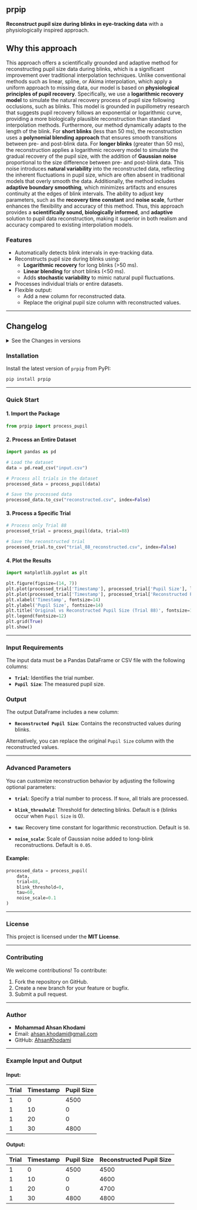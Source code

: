 
## **prpip**
**Reconstruct pupil size during blinks in eye-tracking data** with a physiologically inspired approach.


## **Why this approach**

This approach offers a scientifically grounded and adaptive method for reconstructing pupil size data during blinks, which is a significant improvement over traditional interpolation techniques. Unlike conventional methods such as linear, spline, or Akima interpolation, which apply a uniform approach to missing data, our model is based on **physiological principles of pupil recovery**. Specifically, we use a **logarithmic recovery model** to simulate the natural recovery process of pupil size following occlusions, such as blinks. This model is grounded in pupillometry research that suggests pupil recovery follows an exponential or logarithmic curve, providing a more biologically plausible reconstruction than standard interpolation methods. Furthermore, our method dynamically adapts to the length of the blink. For **short blinks** (less than 50 ms), the reconstruction uses a **polynomial blending approach** that ensures smooth transitions between pre- and post-blink data. For **longer blinks** (greater than 50 ms), the reconstruction applies a logarithmic recovery model to simulate the gradual recovery of the pupil size, with the addition of **Gaussian noise** proportional to the size difference between pre- and post-blink data. This noise introduces **natural variability** into the reconstructed data, reflecting the inherent fluctuations in pupil size, which are often absent in traditional models that overly smooth the data. Additionally, the method includes **adaptive boundary smoothing**, which minimizes artifacts and ensures continuity at the edges of blink intervals. The ability to adjust key parameters, such as the **recovery time constant** and **noise scale**, further enhances the flexibility and accuracy of this method. Thus, this approach provides a **scientifically sound, biologically informed**, and **adaptive** solution to pupil data reconstruction, making it superior in both realism and accuracy compared to existing interpolation models.



### **Features**
- Automatically detects blink intervals in eye-tracking data.
- Reconstructs pupil size during blinks using:
  - **Logarithmic recovery** for long blinks (>50 ms).
  - **Linear blending** for short blinks (<50 ms).
  - Adds **stochastic variability** to mimic natural pupil fluctuations.
- Processes individual trials or entire datasets.
- Flexible output:
  - Add a new column for reconstructed data.
  - Replace the original pupil size column with reconstructed values.

---

## **Changelog**

<details>
  <summary>See the Changes in versions</summary>

### **Version 0.0.post1**
- Initial release of `prpip`.
- Implemented logarithmic recovery for long blinks and linear blending for short blinks.
- Added stochastic variability to mimic natural pupil fluctuations.
- Supported batch processing of datasets and individual trials.

### **Version 1.1.0dev1 - Pre-Release**
- Enhanced noise scaling for long-blink reconstructions.
- Added advanced parameter customization (`tau`, `noise_scale`).
- Improved boundary smoothing for blink transitions.

### **Version 1.2.0**
- Introduced additional output format options.
- Optimized performance for large datasets.

</details>


### **Installation**
Install the latest version of `prpip` from PyPI:

```bash
pip install prpip
```

---

### **Quick Start**

#### **1. Import the Package**
```python
from prpip import process_pupil
```

#### **2. Process an Entire Dataset**
```python
import pandas as pd

# Load the dataset
data = pd.read_csv("input.csv")

# Process all trials in the dataset
processed_data = process_pupil(data)

# Save the processed data
processed_data.to_csv("reconstructed.csv", index=False)
```

#### **3. Process a Specific Trial**
```python
# Process only Trial 88
processed_trial = process_pupil(data, trial=88)

# Save the reconstructed trial
processed_trial.to_csv("trial_88_reconstructed.csv", index=False)
```

#### **4. Plot the Results**
```python
import matplotlib.pyplot as plt

plt.figure(figsize=(14, 7))
plt.plot(processed_trial['Timestamp'], processed_trial['Pupil Size'], label='Original Pupil Size', alpha=0.7)
plt.plot(processed_trial['Timestamp'], processed_trial['Reconstructed Pupil Size'], label='Reconstructed Pupil Size', linestyle='--')
plt.xlabel('Timestamp', fontsize=14)
plt.ylabel('Pupil Size', fontsize=14)
plt.title('Original vs Reconstructed Pupil Size (Trial 88)', fontsize=16)
plt.legend(fontsize=12)
plt.grid(True)
plt.show()
```

---

### **Input Requirements**
The input data must be a Pandas DataFrame or CSV file with the following columns:
- **`Trial`**: Identifies the trial number.
- **`Pupil Size`**: The measured pupil size.

### **Output**
The output DataFrame includes a new column:
- **`Reconstructed Pupil Size`**: Contains the reconstructed values during blinks.

Alternatively, you can replace the original `Pupil Size` column with the reconstructed values.

---

### **Advanced Parameters**
You can customize reconstruction behavior by adjusting the following optional parameters:

- **`trial`**:
  Specify a trial number to process. If `None`, all trials are processed.

- **`blink_threshold`**:
  Threshold for detecting blinks. Default is `0` (blinks occur when `Pupil Size` is 0).

- **`tau`**:
  Recovery time constant for logarithmic reconstruction. Default is `50`.

- **`noise_scale`**:
  Scale of Gaussian noise added to long-blink reconstructions. Default is `0.05`.

#### Example:
```python
processed_data = process_pupil(
    data,
    trial=88,
    blink_threshold=0,
    tau=60,
    noise_scale=0.1
)
```

---

### **License**
This project is licensed under the **MIT License**.

---

### **Contributing**
We welcome contributions! To contribute:
1. Fork the repository on GitHub.
2. Create a new branch for your feature or bugfix.
3. Submit a pull request.

---

### **Author**
- **Mohammad Ahsan Khodami**
- Email: [ahsan.khodami@gmail.com](mailto:ahsan.khodami@gmail.com)
- GitHub: [AhsanKhodami](https://github.com/AhsanKhodami)

---

### **Example Input and Output**
#### **Input:**
| Trial | Timestamp | Pupil Size |
|-------|-----------|------------|
| 1     | 0         | 4500       |
| 1     | 10        | 0          |
| 1     | 20        | 0          |
| 1     | 30        | 4800       |

#### **Output:**
| Trial | Timestamp | Pupil Size | Reconstructed Pupil Size |
|-------|-----------|------------|--------------------------|
| 1     | 0         | 4500       | 4500                    |
| 1     | 10        | 0          | 4600                    |
| 1     | 20        | 0          | 4700                    |
| 1     | 30        | 4800       | 4800                    |
```